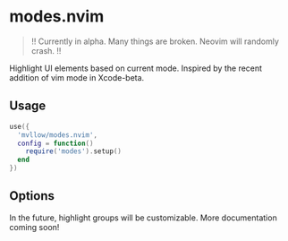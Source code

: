 # modes.nvim

> !! Currently in alpha. Many things are broken. Neovim will randomly crash. !!

Highlight UI elements based on current mode. Inspired by the recent addition of vim mode in Xcode-beta.

## Usage

```lua
use({
  'mvllow/modes.nvim',
  config = function()
    require('modes').setup()
  end
})
```

## Options

In the future, highlight groups will be customizable. More documentation coming soon!
